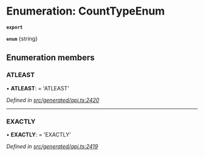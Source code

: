 # Enumeration: CountTypeEnum

**`export`** 

**`enum`** {string}

## Enumeration members

###  ATLEAST

• **ATLEAST**: =  <any> 'ATLEAST'

*Defined in [src/generated/api.ts:2420](https://github.com/mailslurp/mailslurp-client-ts-js/blob/45dbdd8/src/generated/api.ts#L2420)*

___

###  EXACTLY

• **EXACTLY**: =  <any> 'EXACTLY'

*Defined in [src/generated/api.ts:2419](https://github.com/mailslurp/mailslurp-client-ts-js/blob/45dbdd8/src/generated/api.ts#L2419)*
